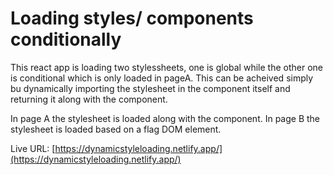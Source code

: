 # Loading styles/ components conditionally

This react app is loading two stylessheets, one is global while the other one is conditional which is only loaded in pageA. This can be acheived simply bu dynamically importing the stylesheet in the component itself and returning it along with the component. 

In page A the stylesheet is loaded along with the component.
In page B the stylesheet is loaded based on a flag DOM element.

Live URL: [https://dynamicstyleloading.netlify.app/](https://dynamicstyleloading.netlify.app/)